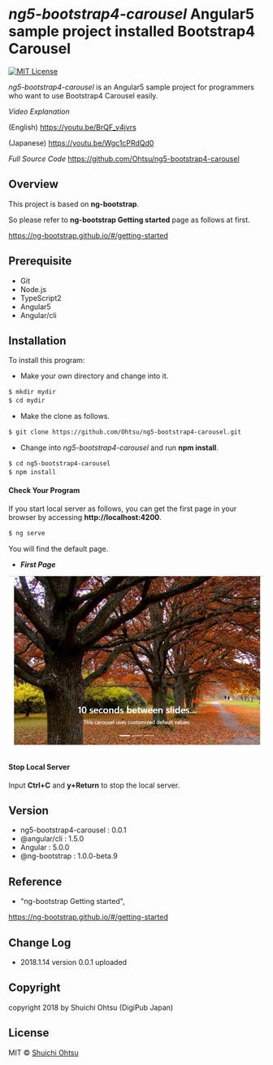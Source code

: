 
# _ng5-bootstrap4-carousel_ Angular5 sample project installed Bootstrap4 Carousel
[![MIT License](http://img.shields.io/badge/license-MIT-blue.svg?style=flat)](LICENSE)


_ng5-bootstrap4-carousel_ is an Angular5 sample project for programmers who want to use Bootstrap4 Carousel easily.

_Video Explanation_

(English)   <https://youtu.be/BrQF_v4jvrs>

(Japanese)  <https://youtu.be/Wgc1cPRdQd0>

_Full Source Code_
<https://github.com/Ohtsu/ng5-bootstrap4-carousel>

## Overview 

This project is based on **ng-bootstrap**. 
    
So please refer to **ng-bootstrap Getting started** page as follows at first. 
    
<https://ng-bootstrap.github.io/#/getting-started>
 


## Prerequisite

   - Git
   - Node.js
   - TypeScript2
   - Angular5
   - Angular/cli



## Installation

To install this program:

   - Make your own directory and change into it.

```bash
$ mkdir mydir
$ cd mydir
```
   - Make the clone as follows.

```bash
$ git clone https://github.com/Ohtsu/ng5-bootstrap4-carousel.git
```

   - Change into _ng5-bootstrap4-carousel_ and run **npm install**.

```bash
$ cd ng5-bootstrap4-carousel
$ npm install 
```


#### Check Your Program

If you start local server as follows, you can get the first page in your browser by accessing **http://localhost:4200**.


```bash
$ ng serve
```
You will find the default page.

  - ***First Page*** 

  <img src="https://raw.githubusercontent.com/Ohtsu/images/master/ng5-bootstrap4/ng5-bootstrap4-carousel_default_page_01.png" width= "640" >


#### Stop Local Server

Input **Ctrl+C** and **y+Return** to stop the local server.




## Version

   - ng5-bootstrap4-carousel : 0.0.1
   - @angular/cli : 1.5.0
   - Angular      : 5.0.0
   - @ng-bootstrap : 1.0.0-beta.9



## Reference

- "ng-bootstrap Getting started",

<https://ng-bootstrap.github.io/#/getting-started>



## Change Log

 - 2018.1.14  version 0.0.1 uploaded


## Copyright

copyright 2018 by Shuichi Ohtsu (DigiPub Japan)


## License

MIT © [Shuichi Ohtsu](ohtsu@digipub-net.com)
